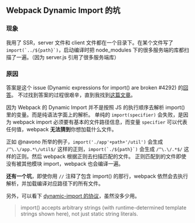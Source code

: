 ## Webpack Dynamic Import 的坑

### 现象

我用了 SSR，server 文件和 client 文件都在一个目录下。在某个文件写了 ``import(`../${path}`)``，启动编译时把 node_modules 下的很多服务端的库都扫描了一遍。（因为 server.js 引用了很多服务端库）

### 原因

答案是这个 issue (Dynamic expressions for import() are broken #4292) 的[回答](https://github.com/webpack/webpack/issues/4292#issuecomment-451034292)。
不过找到答案的过程很艰辛，直到我找到[这篇文章](https://medium.com/@oprearocks/es6-dynamic-import-and-webpack-memory-leaks-fa09f98f3243)。

因为 Webpack 的 Dynamic Import 并不是按照 JS 的执行顺序去解析 import() 里的变量。而是纯语法字面上的解析。
单纯的 `import(specifier)` 会失败，是因为 webpack import 必须要有基本的文件路径信息，而变量 `specifier` 可以代表任何值，webpack **无法猜到**你想加载什么文件。

正如 @navono 所举的例子，`import('./app'+path+'/util')` 会生成 `/^\.\/app.*\/util$/` 这样的正则，``import(`./${path}`)`` 会生成 `/^\.\/.*$/` 这样的正则。然后 webpack 根据正则去扫描匹配的文件。
正则匹配到的文件即使没有被其他模块 import，webpack 也会编译一遍。


**还有一个坑**，即使你用 `//` 注释了包含 import() 的那行，webpack 依然会去执行解析，并加载编译对应路径下的所有文件。

另外，可以看下 [dynamic-import 的协议](https://github.com/tc39/proposal-dynamic-import)，虽然没多少用。

> import() accepts arbitrary strings (with runtime-determined template strings shown here), not just static string literals.
